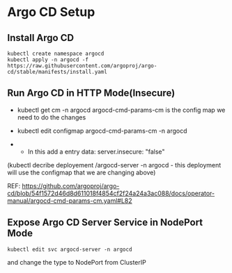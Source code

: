 # Argo CD Setup

## Install Argo CD

```
kubectl create namespace argocd
kubectl apply -n argocd -f https://raw.githubusercontent.com/argoproj/argo-cd/stable/manifests/install.yaml
```

## Run Argo CD in HTTP Mode(Insecure)

* kubectl get cm -n argocd
argocd-cmd-params-cm is the config map we need to do the changes

* kubectl edit configmap argocd-cmd-params-cm -n argocd

* * In this add a entry
data:
  server.insecure: "false"

(kubectl decribe deployement /argocd-server -n argocd - this deployment will use the configmap that we are changing above)

REF: https://github.com/argoproj/argo-cd/blob/54f1572d46d8d611018f4854cf2f24a24a3ac088/docs/operator-manual/argocd-cmd-params-cm.yaml#L82

## Expose Argo CD Server Service in NodePort Mode

```
kubectl edit svc argocd-server -n argocd
```

and change the type to NodePort from ClusterIP

